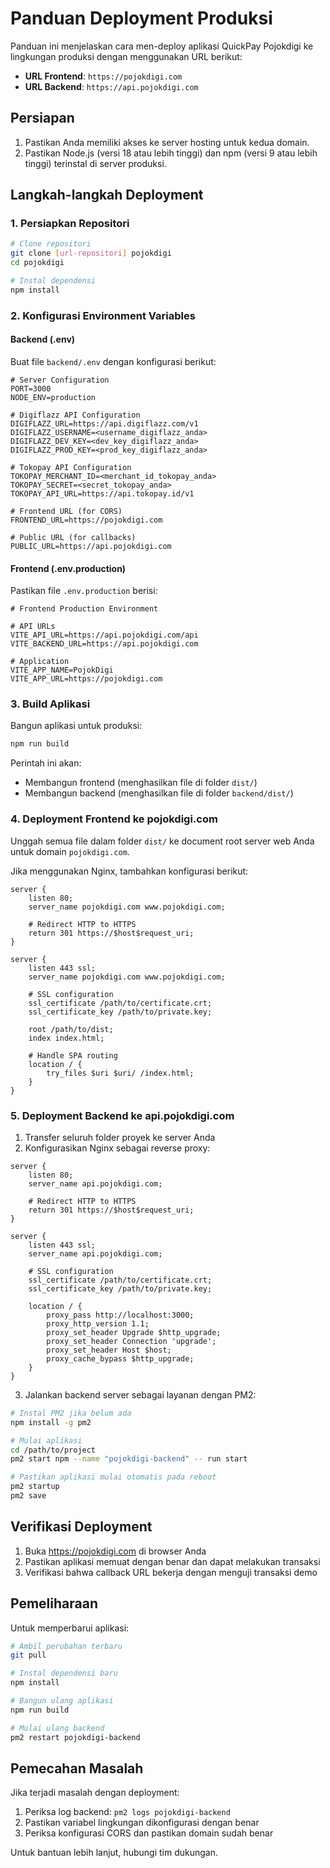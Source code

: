 # Panduan Deployment Produksi

Panduan ini menjelaskan cara men-deploy aplikasi QuickPay Pojokdigi ke lingkungan produksi dengan menggunakan URL berikut:

- **URL Frontend**: `https://pojokdigi.com`
- **URL Backend**: `https://api.pojokdigi.com`

## Persiapan

1. Pastikan Anda memiliki akses ke server hosting untuk kedua domain.
2. Pastikan Node.js (versi 18 atau lebih tinggi) dan npm (versi 9 atau lebih tinggi) terinstal di server produksi.

## Langkah-langkah Deployment

### 1. Persiapkan Repositori

```bash
# Clone repositori
git clone [url-repositori] pojokdigi
cd pojokdigi

# Instal dependensi
npm install
```

### 2. Konfigurasi Environment Variables

#### Backend (.env)

Buat file `backend/.env` dengan konfigurasi berikut:

```
# Server Configuration
PORT=3000
NODE_ENV=production

# Digiflazz API Configuration
DIGIFLAZZ_URL=https://api.digiflazz.com/v1
DIGIFLAZZ_USERNAME=<username_digiflazz_anda>
DIGIFLAZZ_DEV_KEY=<dev_key_digiflazz_anda>
DIGIFLAZZ_PROD_KEY=<prod_key_digiflazz_anda>

# Tokopay API Configuration
TOKOPAY_MERCHANT_ID=<merchant_id_tokopay_anda>
TOKOPAY_SECRET=<secret_tokopay_anda>
TOKOPAY_API_URL=https://api.tokopay.id/v1

# Frontend URL (for CORS)
FRONTEND_URL=https://pojokdigi.com

# Public URL (for callbacks)
PUBLIC_URL=https://api.pojokdigi.com
```

#### Frontend (.env.production)

Pastikan file `.env.production` berisi:

```
# Frontend Production Environment

# API URLs
VITE_API_URL=https://api.pojokdigi.com/api
VITE_BACKEND_URL=https://api.pojokdigi.com

# Application
VITE_APP_NAME=PojokDigi
VITE_APP_URL=https://pojokdigi.com
```

### 3. Build Aplikasi

Bangun aplikasi untuk produksi:

```bash
npm run build
```

Perintah ini akan:
- Membangun frontend (menghasilkan file di folder `dist/`)
- Membangun backend (menghasilkan file di folder `backend/dist/`)

### 4. Deployment Frontend ke pojokdigi.com

Unggah semua file dalam folder `dist/` ke document root server web Anda untuk domain `pojokdigi.com`.

Jika menggunakan Nginx, tambahkan konfigurasi berikut:

```nginx
server {
    listen 80;
    server_name pojokdigi.com www.pojokdigi.com;
    
    # Redirect HTTP to HTTPS
    return 301 https://$host$request_uri;
}

server {
    listen 443 ssl;
    server_name pojokdigi.com www.pojokdigi.com;
    
    # SSL configuration
    ssl_certificate /path/to/certificate.crt;
    ssl_certificate_key /path/to/private.key;
    
    root /path/to/dist;
    index index.html;
    
    # Handle SPA routing
    location / {
        try_files $uri $uri/ /index.html;
    }
}
```

### 5. Deployment Backend ke api.pojokdigi.com

1. Transfer seluruh folder proyek ke server Anda
2. Konfigurasikan Nginx sebagai reverse proxy:

```nginx
server {
    listen 80;
    server_name api.pojokdigi.com;
    
    # Redirect HTTP to HTTPS
    return 301 https://$host$request_uri;
}

server {
    listen 443 ssl;
    server_name api.pojokdigi.com;
    
    # SSL configuration
    ssl_certificate /path/to/certificate.crt;
    ssl_certificate_key /path/to/private.key;
    
    location / {
        proxy_pass http://localhost:3000;
        proxy_http_version 1.1;
        proxy_set_header Upgrade $http_upgrade;
        proxy_set_header Connection 'upgrade';
        proxy_set_header Host $host;
        proxy_cache_bypass $http_upgrade;
    }
}
```

3. Jalankan backend server sebagai layanan dengan PM2:

```bash
# Instal PM2 jika belum ada
npm install -g pm2

# Mulai aplikasi
cd /path/to/project
pm2 start npm --name "pojokdigi-backend" -- run start

# Pastikan aplikasi mulai otomatis pada reboot
pm2 startup
pm2 save
```

## Verifikasi Deployment

1. Buka https://pojokdigi.com di browser Anda
2. Pastikan aplikasi memuat dengan benar dan dapat melakukan transaksi
3. Verifikasi bahwa callback URL bekerja dengan menguji transaksi demo

## Pemeliharaan

Untuk memperbarui aplikasi:

```bash
# Ambil perubahan terbaru
git pull

# Instal dependensi baru
npm install

# Bangun ulang aplikasi
npm run build

# Mulai ulang backend
pm2 restart pojokdigi-backend
```

## Pemecahan Masalah

Jika terjadi masalah dengan deployment:

1. Periksa log backend: `pm2 logs pojokdigi-backend`
2. Pastikan variabel lingkungan dikonfigurasi dengan benar
3. Periksa konfigurasi CORS dan pastikan domain sudah benar

Untuk bantuan lebih lanjut, hubungi tim dukungan. 